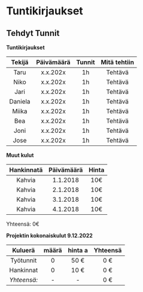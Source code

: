 # Tuntikirjaukset


<!--## EXCEL-muoto

> Tuntikirjaukset voi tehdä esim EXCEL-taulukkona ja liittää dokumentti lähteenä tähän verkkosivulle

<iframe width="402" height="346" frameborder="0" scrolling="no" src="https://jamkstudent.sharepoint.com/sites/OpenProjectPlatform/_layouts/15/Doc.aspx?sourcedoc={1dacc3b5-7771-4578-8025-6ea524406f6b}&action=embedview&wdAllowInteractivity=False&wdHideGridlines=True&wdHideHeaders=True&wdDownloadButton=True&wdInConfigurator=True"></iframe>
Tuntikirjaukset ja kulut projektissa XXXXX -->

## Tehdyt Tunnit

**Tuntikirjaukset**

| Tekijä | Päivämäärä | Tunnit | Mitä tehtiin |
|:-:|:-:|:-:|:-:|
| Taru | x.x.202x | 1h | Tehtävä |
| Niko | x.x.202x | 1h | Tehtävä |
| Jari | x.x.202x | 1h | Tehtävä |
| Daniela | x.x.202x | 1h | Tehtävä |
| Miika | x.x.202x | 1h | Tehtävä |
| Bea | x.x.202x | 1h | Tehtävä |
| Joni | x.x.202x | 1h | Tehtävä |
| Jose | x.x.202x | 1h | Tehtävä |

**Muut kulut**

| Hankinnatä | Päivämäärä | Hinta |
|:-:|:-:|:-:|
| Kahvia  | 1.1.2018 | 10€ |
| Kahvia  | 2.1.2018 | 10€ |
| Kahvia  | 3.1.2018 | 10€ |
| Kahvia  | 4.1.2018 | 10€ |

Yhteensä: 0€  


**Projektin kokonaiskulut 9.12.2022**

| Kuluerä | määrä |  hinta a | Yhteensä |
|:-:|:-:|:-:|:-:|
| Työtunnit | 0 | 50 € | 0 € |   
| Hankinnat | 0 | 10 € | 0 € |
| *Yhteensä:* |- | - | 0 € |

